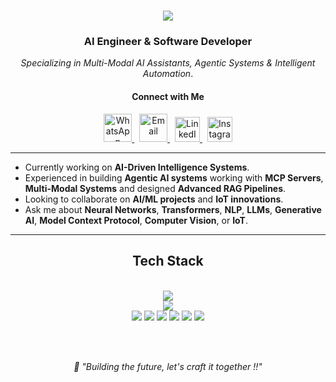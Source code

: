 
<h1 align="center">
    <img src="https://readme-typing-svg.herokuapp.com/?font=Righteous&size=35&center=true&vCenter=true&width=600&height=70&duration=4000&lines=I'm+Sharan+Kumar+R!;" />
</h1>

<div align="center">

### AI Engineer & Software Developer
*Specializing in Multi-Modal AI Assistants, Agentic Systems & Intelligent Automation*.

</div>
<h4 align="center">Connect with Me</h4>

<p align="center">
  <a href="https://wa.me/9344780554" title="WhatsApp">
    <img src="https://upload.wikimedia.org/wikipedia/commons/6/6b/WhatsApp.svg" alt="WhatsApp" height="45" width="45" />
  </a>&nbsp;
  <a href="mailto:sharankumarjl723@gmail.com" title="Email">
    <img src="https://skillicons.dev/icons?i=gmail" alt="Email" height="45" width="45" />
  </a>&nbsp;
  <a href="https://www.linkedin.com/in/sharan-kumar-r-1ba00124b/" title="LinkedIn">
    <img src="https://skillicons.dev/icons?i=linkedin" alt="LinkedIn" height="40" width="40" />
  </a>&nbsp;
  <a href="https://www.instagram.com/_sharan._.kumar_/" title="Instagram">
    <img src="https://skillicons.dev/icons?i=instagram" alt="Instagram" height="40" width="40" />
  </a>
</p>



---
-  Currently working on **AI-Driven Intelligence Systems**.
-  Experienced in building **Agentic AI systems** working with **MCP Servers**, **Multi-Modal Systems** and designed **Advanced RAG Pipelines**.
-  Looking to collaborate on **AI/ML projects** and **IoT innovations**.
-  Ask me about **Neural Networks**, **Transformers**, **NLP**, **LLMs**, **Generative AI**, **Model Context Protocol**, **Computer Vision**, or **IoT**.
---


<h2 align="center"> Tech Stack </h2>
<br/>
<div align="center">
    <img src="https://skillicons.dev/icons?i=python,java,javascript,nodejs,expressjs,flask,fastapi,sqlite,git,opencv,arduino" /><br>
    <img src="https://skillicons.dev/icons?i=tensorflow,scikitlearn,matlab,html,css,react,github,vscode,raspberrypi,pytorch,postman" /><br>
    <img src="https://img.shields.io/badge/LangChain-1C3C3C?style=for-the-badge&logo=langchain&logoColor=white" />
    <img src="https://img.shields.io/badge/OpenAI-412991?style=for-the-badge&logo=openai&logoColor=white" />
    <img src="https://img.shields.io/badge/Groq-FF6600?style=for-the-badge&logo=groq&logoColor=white" />
    <img src="https://img.shields.io/badge/Llama-8B2635?style=for-the-badge&logo=meta&logoColor=white" />
    <img src="https://img.shields.io/badge/ChromaDB-FF6B6B?style=for-the-badge" />
    <img src="https://img.shields.io/badge/Twilio-F22F46?style=for-the-badge&logo=twilio&logoColor=white" />
</div>


<br/><br/>
<div align="center">
  <em>💭 "Building the future, let's craft it together !!"</em> 
</div>
